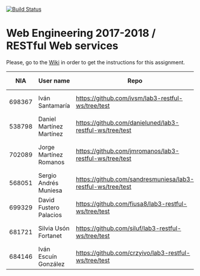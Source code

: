 [![Build Status](https://travis-ci.org/UNIZAR-30246-WebEngineering/lab3-restful-ws.svg?branch=master)](https://travis-ci.org/UNIZAR-30246-WebEngineering/lab3-restful-ws)
# Web Engineering 2017-2018 / RESTful Web services
Please, go to the [Wiki](https://github.com/UNIZAR-30246-WebEngineering/lab3-restful-ws/wiki) in order to get the instructions for this assignment.

NIA    | User name | Repo | Build Status | Improvement | Score
-------|-----------|------|--------------|-------------|--------
698367 | Iván Santamaría | https://github.com/ivsm/lab3-restful-ws/tree/test | [![Build Status](https://travis-ci.org/ivsm/lab3-restful-ws.svg?branch=test)](https://travis-ci.org/ivsm/lab3-restful-ws) | | |
538798 | Daniel Martínez Martínez | https://github.com/danieluned/lab3-restful-ws/tree/test | [![Build Status](https://travis-ci.org/danieluned/lab3-restful-ws.svg?branch=test)](https://travis-ci.org/danieluned/lab3-restful-ws) | |
702089 | Jorge Martínez Romanos | https://github.com/jmromanos/lab3-restful-ws/tree/test | [![Build Status](https://travis-ci.org/jmromanos/lab3-restful-ws.svg?branch=test)](https://travis-ci.org/jmromanos/lab3-restful-ws) | Proposal: Adapt code to use Swagger https://github.com/jmromanos/lab3-restful-ws/blob/test/swagger.json | :gift:
568051 | Sergio Andrés Muniesa | https://github.com/sandresmuniesa/lab3-restful-ws/tree/test | [![Build Status](https://travis-ci.org/sandresmuniesa/lab3-restful-ws.svg?branch=test)](https://travis-ci.org/sandresmuniesa/lab3-restful-ws) | |
699329 | David Fustero Palacios | https://github.com/fiusa8/lab3-restful-ws/tree/test | [![Build Status](https://travis-ci.org/fiusa8/lab3-restful-ws.svg?branch=test)](https://travis-ci.org/fiusa8/lab3-restful-ws) | |
681721 | Silvia Usón Fortanet | https://github.com/siluf/lab3-restful-ws/tree/test | [![Build Status](https://travis-ci.org/siluf/lab3-restful-ws.svg?branch=test)](https://travis-ci.org/siluf/lab3-restful-ws) | |
684146 | Iván Escuín González | https://github.com/crzyivo/lab3-restful-ws/tree/test | [![Build Status](https://travis-ci.org/crzyivo/lab3-restful-ws.svg?branch=test)](https://travis-ci.org/crzyivo/lab3-restful-ws) | |